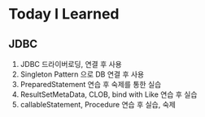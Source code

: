 # Today I Learned

## JDBC
  1. JDBC 드라이버로딩, 연결 후 사용
  2. Singleton Pattern 으로 DB 연결 후 사용
  3. PreparedStatement 연습 후 숙제를 통한 실습
  4. ResultSetMetaData, CLOB, bind with Like 연습 후 실습
  5. callableStatement, Procedure 연습 후 실습, 숙제
